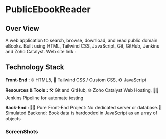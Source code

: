 # PublicEbookReader

## Over View

A web application to search, browse, download, and read public domain eBooks. Built using HTML, Tailwind CSS, JavaScript, Git, GitHub, Jenkins and Zoho Catalyst. Web site link : 

## Technology Stack

<b>Front-End : </b>🌐 HTML5, 🎨 Tailwind CSS / Custom CSS, ⚙️ JavaScript

<b>Resources & Tools : </b>🛠️ Git and GitHub, 🌐 Zoho Catalyst Web Hosting, 🧑‍💻 Jenkins Pipeline for automate testing

<b>Back-End : </b>🧑‍💻 Pure Front-End Project: No dedicated server or database.📁 Simulated Backend: Book data is hardcoded in JavaScript as an array of objects

### ScreenShots
